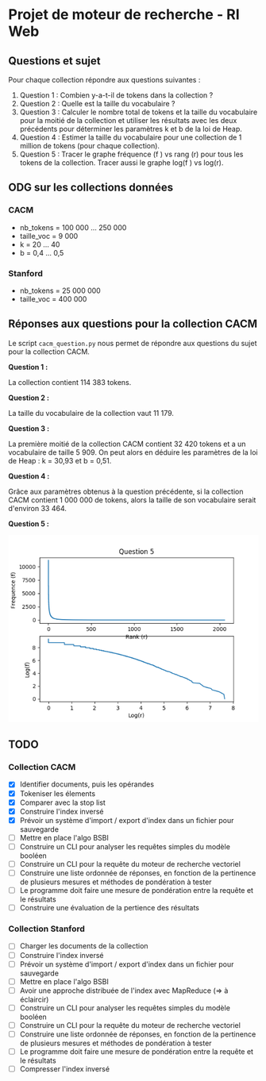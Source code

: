 # Projet de moteur de recherche - RI Web

## Questions et sujet

Pour chaque collection répondre aux questions suivantes :

1. Question 1 : Combien y-a-t-il de tokens dans la collection ?
2. Question 2 : Quelle est la taille du vocabulaire ?
3. Question 3 : Calculer le nombre total de tokens et la taille du vocabulaire pour la moitié de la
collection et utiliser les résultats avec les deux précédents pour déterminer les paramètres k et b de la
loi de Heap.
4. Question 4 : Estimer la taille du vocabulaire pour une collection de 1 million de tokens (pour chaque
collection).
5. Question 5 : Tracer le graphe fréquence (f ) vs rang (r) pour tous les tokens de la collection. Tracer
aussi le graphe log(f ) vs log(r).

## ODG sur les collections données

### CACM
- nb_tokens = 100 000 ... 250 000
- taille_voc = 9 000
- k = 20 ... 40
- b = 0,4 ... 0,5

### Stanford
- nb_tokens = 25 000 000
- taille_voc = 400 000

## Réponses aux questions pour la collection CACM

Le script `cacm_question.py` nous permet de répondre aux questions du sujet pour la collection CACM.

**Question 1 :**

La collection contient 114 383 tokens.

**Question 2 :**

La taille du vocabulaire de la collection vaut 11 179.

**Question 3 :**

La première moitié de la collection CACM contient 32 420 tokens et a un vocabulaire de taille 5 909. On peut alors en déduire les paramètres de la loi de Heap : k = 30,93 et b = 0,51.

**Question 4 :**

Grâce aux paramètres obtenus à la question précédente, si la collection CACM contient 1 000 000 de tokens, alors la taille de son vocabulaire serait d'environ 33 464.

**Question 5 :**

![Graphe des fréquences en fonction du rang de chaque token de la collection](https://github.com/SeysT/MyOwnSearchEngine/blob/master/Data/Answers/cacm_answer_question_5.png)

## TODO

### Collection CACM

- [x] Identifier documents, puis les opérandes
- [x] Tokeniser les élements
- [x] Comparer avec la stop list
- [x] Construire l'index inversé
- [x] Prévoir un système d'import / export d'index dans un fichier pour sauvegarde
- [ ] Mettre en place l'algo BSBI
- [ ] Construire un CLI pour analyser les requêtes simples du modèle booléen
- [ ] Construire un CLI pour la requête du moteur de recherche vectoriel
- [ ] Construire une liste ordonnée de réponses, en fonction de la pertinence de plusieurs mesures et méthodes de pondération à tester
- [ ] Le programme doit faire une mesure de pondération entre la requête et le résultats
- [ ] Construire une évaluation de la pertience des résultats

### Collection Stanford

- [ ] Charger les documents de la collection
- [ ] Construire l'index inversé
- [ ] Prévoir un système d'import / export d'index dans un fichier pour sauvegarde
- [ ] Mettre en place l'algo BSBI
- [ ] Avoir une approche distribuée de l'index avec MapReduce (=> à éclaircir)
- [ ] Construire un CLI pour analyser les requêtes simples du modèle booléen
- [ ] Construire un CLI pour la requête du moteur de recherche vectoriel
- [ ] Construire une liste ordonnée de réponses, en fonction de la pertinence de plusieurs mesures et méthodes de pondération à tester
- [ ] Le programme doit faire une mesure de pondération entre la requête et le résultats
- [ ] Compresser l'index inversé
